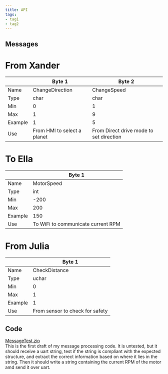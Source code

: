```yaml
---
title: API
tags:
- tag1
- tag2
---
```

## Messages
# From Xander
&nbsp;|Byte 1|Byte 2|
------|------|------|
Name|ChangeDirection|ChangeSpeed|
Type|char|char        |
Min|0|1|
Max|1|9
Example|1|5|
Use|From HMI to select a planet|From Direct drive mode to set direction|

# To Ella
&nbsp;|Byte 1|
------|------|
Name|MotorSpeed|
Type|int|
Min|-200|
Max|200|
Example|150|
Use|To WiFi to communicate current RPM|

# From Julia
&nbsp;|Byte 1|
------|------|
Name    |CheckDistance|
Type    |uchar     |
Min     |0            |
Max     |1            |
Example |1            |
Use|From sensor to check for safety|

## Code
[MessageTest.zip](https://github.com/user-attachments/files/19545230/MessageTest.zip) <br>
This is the first draft of my message processing code. It is untested, but it should receive a uart string, test if the string is compliant with the expected structure, and extract the correct information based on where it lies in the string. Then it should write a string containing the current RPM of the motor amd send it over uart.
